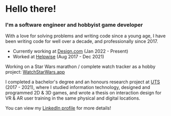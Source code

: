 # Hello there!

### I'm a software engineer and hobbyist game developer

With a love for solving problems and writing code since a young age, I have been writing code for well over a decade, and professionally since 2017.

* Currently working at [Design.com](https://www.design.com/) (Jan 2022 - Present)
* Worked at [Helpwise](https://helpwise.com.au/) (Aug 2017 - Dec 2021)

Working on a Star Wars marathon / complete watch tracker as a hobby project: [WatchStarWars.app](https://www.watchstarwars.app/)

I completed a bachelor's degree and an honours research project at [UTS](https://www.uts.edu.au/) (2017 - 2021), where I studied information technology, designed and programmed 2D & 3D games, and wrote a thesis on interaction design for VR & AR user training in the same physical and digital locations.

You can view my [LinkedIn profile](https://www.linkedin.com/in/mhillier98/) for more details!
